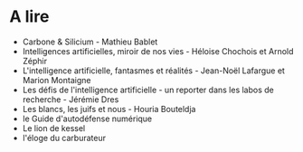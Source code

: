# A lire

- Carbone & Silicium - Mathieu Bablet
- Intelligences artificielles, miroir de nos vies - Héloise Chochois et Arnold Zéphir
- L'intelligence artificielle, fantasmes et réalités - Jean-Noël Lafargue et Marion Montaigne
- Les défis de l'intelligence artificielle - un reporter dans les labos de recherche - Jérémie Dres
- Les blancs, les juifs et nous - Houria Bouteldja
- le Guide d'autodéfense numérique
- Le lion de kessel
- l'éloge du carburateur